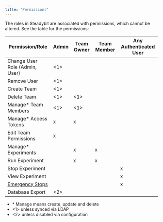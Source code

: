 ```yaml
---
title: "Permissions"
---
```


The roles in Steadybit are associated with permissions, which cannot be altered.
See the table for the permissions:

| Permission/Role                                                             | Admin | Team Owner | Team Member | Any Authenticated User |
|-----------------------------------------------------------------------------|-------|------------|-------------|------------------------|
| Change User Role (Admin, User)                                              | <1>   |            |             |                        |
| Remove User                                                                 | <1>   |            |             |                        |
| Create Team                                                                 | <1>   |            |             |                        |
| Delete Team                                                                 | <1>   | <1>        |             |                        |
| Manage* Team Members                                                        | <1>   | <1>        |             |                        |
| Manage* Access Tokens                                                       | x     | x          |             |                        |
| Edit Team Permissions                                                       | x     |            |             |                        |
| Manage* Experiments                                                         |       | x          | x           |                        |
| Run Experiment                                                              |       | x          | x           |                        |
| Stop Experiment                                                             |       |            |             | x                      |
| View Experiment                                                             |       |            |             | x                      |
| [Emergency Stops](../../use-steadybit/experiments/README.md#Emergency-Stop) |       |            |             | x                      |
| Database Export                                                             | <2>   |            |             |                        |



- \* Manage means create, update and delete
- <1> unless synced via LDAP
- <2> unless disabled via configuration
